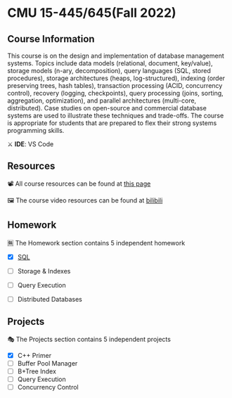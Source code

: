# CMU 15-445/645(Fall 2022)

## Course Information
This course is on the design and implementation of database management systems. Topics include data models (relational, document, key/value), storage models (n-ary, decomposition), query languages (SQL, stored procedures), storage architectures (heaps, log-structured), indexing (order preserving trees, hash tables), transaction processing (ACID, concurrency control), recovery (logging, checkpoints), query processing (joins, sorting, aggregation, optimization), and parallel architectures (multi-core, distributed). Case studies on open-source and commercial database systems are used to illustrate these techniques and trade-offs. The course is appropriate for students that are prepared to flex their strong systems programming skills. 

⚔ **IDE**: VS Code

## Resources
📽 All course resources can be found at [this page](https://15445.courses.cs.cmu.edu/fall2022/)

🖼 The course video resources can be found at [bilibili](https://www.bilibili.com/video/BV1HR4y1S7P4/?spm_id_from=333.337.search-card.all.click&vd_source=d852e5a7da2d5b6a99531e5dd2f76049)

## Homework
🈚 The Homework section contains 5 independent homework
- [x] [SQL]()
- [ ] Storage & Indexes
- [ ] Query Execution
- [ ] Distributed Databases



## Projects

🎭 The Projects section contains 5 independent projects 
- [x] C++ Primer
- [ ] Buffer Pool Manager
- [ ] B+Tree Index
- [ ] Query Execution
- [ ] Concurrency Control 
